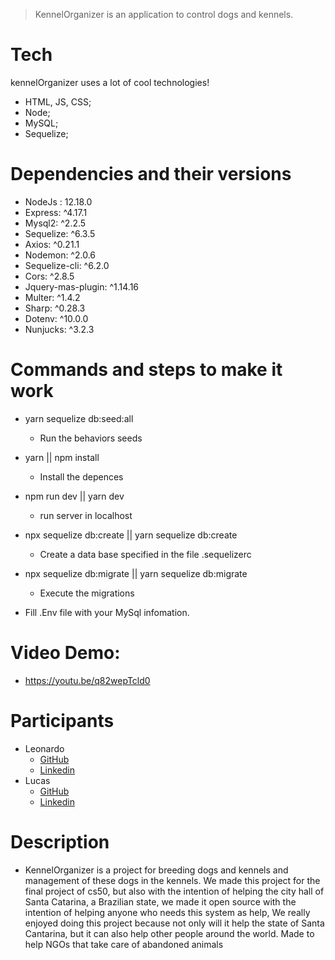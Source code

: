 > KennelOrganizer is an application to control dogs and kennels.


# Tech

kennelOrganizer uses a lot of cool technologies!

  - HTML, JS, CSS;
  - Node;
  - MySQL;
  - Sequelize;

# Dependencies and their versions

  - NodeJs : 12.18.0
  - Express: ^4.17.1
  - Mysql2: ^2.2.5
  - Sequelize: ^6.3.5
  - Axios: ^0.21.1
  - Nodemon: ^2.0.6
  - Sequelize-cli: ^6.2.0
  - Cors: ^2.8.5
  - Jquery-mas-plugin: ^1.14.16
  - Multer: ^1.4.2
  - Sharp: ^0.28.3
  - Dotenv: ^10.0.0
  - Nunjucks: ^3.2.3

# Commands and steps to make it work
  - yarn sequelize db:seed:all
    - Run the behaviors seeds
  - yarn || npm install
    - Install the depences
  - npm run dev || yarn dev
    - run server in localhost
  - npx sequelize db:create || yarn sequelize db:create
    - Create a data base specified in the file .sequelizerc
  - npx sequelize db:migrate || yarn sequelize db:migrate
    - Execute the migrations
   
  - Fill .Env file with your MySql infomation.

# Video Demo:
  - https://youtu.be/q82wepTcld0


# Participants
  - Leonardo
    - [GitHub](https://github.com/Leonardo-PRT) 
    - [Linkedin](https://www.linkedin.com/in/leonardo-neves-porto-01b325191/)
  - Lucas
    - [GitHub](https://github.com/LucasRelva) 
    - [Linkedin](https://www.linkedin.com/in/lucasrelva/)
 

# Description
  - KennelOrganizer is a project for breeding dogs and kennels and management of these dogs in the kennels. We made this project for the final project of cs50, but also with the intention of helping the city hall of Santa Catarina, a Brazilian state, we made it open source with the intention of helping anyone who needs this system as help, We really enjoyed doing this project because not only will it help the state of Santa Cantarina, but it can also help other people around the world. Made to help NGOs that take care of abandoned animals
